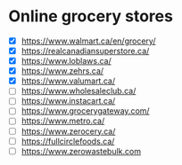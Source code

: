 # Online grocery stores

* [x] https://www.walmart.ca/en/grocery/
* [x] https://realcanadiansuperstore.ca/
* [x] https://www.loblaws.ca/
* [x] https://www.zehrs.ca/
* [x] https://www.valumart.ca/
* [ ] https://www.wholesaleclub.ca/
* [ ] https://www.instacart.ca/
* [ ] https://www.grocerygateway.com/
* [ ] https://www.metro.ca/
* [ ] https://www.zerocery.ca/
* [ ] https://fullcirclefoods.ca/
* [ ] https://www.zerowastebulk.com